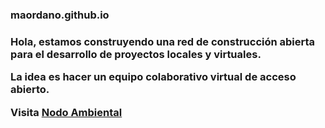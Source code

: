 ### maordano.github.io

<h3>Hola, estamos construyendo una red de construcción abierta para el desarrollo de proyectos locales y virtuales.

La idea es hacer un equipo colaborativo virtual de acceso abierto.

Visita <a href="https://nodoambiental.org">Nodo Ambiental</a></h3>

